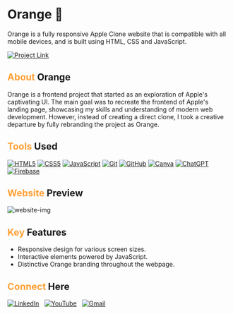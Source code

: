 # Orange 🍊
Orange is a fully responsive Apple Clone website that is compatible with all mobile devices, and is built using HTML, CSS and JavaScript.

[![Project Link](https://img.shields.io/badge/Project%20Link-37a779?style=for-the-badge)](https://aorange.web.app/)

## <span style="color:#FFA035">About</span> Orange
Orange is a frontend project that started as an exploration of Apple's captivating UI. The main goal was to recreate the frontend of Apple's landing page, showcasing my skills and understanding of modern web development. However, instead of creating a direct clone, I took a creative departure by fully rebranding the project as Orange.

## <span style="color:#FFA035">Tools</span> Used
[![HTML5](https://img.shields.io/badge/html5%20-%23E34F26.svg?&style=for-the-badge&logo=html5&logoColor=white)](/)
[![CSS5](https://img.shields.io/badge/css5%20-%231572B6.svg?&style=for-the-badge&logo=css3&logoColor=white)](/)
[![JavaScript](https://img.shields.io/badge/javascript%20-%23323330.svg?&style=for-the-badge&logo=javascript&logoColor=%23F7DF1E)](/)
[![Git](https://img.shields.io/badge/Git-5E5E5E?style=for-the-badge&logo=git&logoColor=F05032)](/)
[![GitHub](https://img.shields.io/badge/GitHub-5E5E5E?style=for-the-badge&logo=github&logoColor=181717)](/)
[![Canva](https://img.shields.io/badge/Canva-00C4CC?style=for-the-badge&logo=canva&logoColor=white)](/)
[![ChatGPT](https://img.shields.io/badge/ChatGPT-3D7BF7?style=for-the-badge&logo=openai&logoColor=white)](/)
[![Firebase](https://img.shields.io/badge/Firebase-FFCA28?style=for-the-badge&logo=firebase&logoColor=black)](/)

## <span style="color:#FFA035">Website</span> Preview
![website-img](https://github.com/codingstella/personal-blog-website/assets/113582974/a2600ea4-f7c1-4faa-93f1-26ab4259ada4)

## <span style="color:#FFA035">Key</span> Features
- Responsive design for various screen sizes.
- Interactive elements powered by JavaScript.
- Distinctive Orange branding throughout the webpage.

## <span style="color:#FFA035">Connect</span> Here
[![LinkedIn](https://img.shields.io/badge/linkedin%20-%230077B5.svg?style=for-the-badge&logo=linkedin&logoColor=white)](https://www.linkedin.com/in/Kishore-SR) &nbsp;
[![YouTube](https://img.shields.io/badge/Youtube-%23FF0000.svg?style=for-the-badge&logo=YouTube&logoColor=white)](https://www.youtube.com/@Kishore-SR) &nbsp;
[![Gmail](https://img.shields.io/badge/Gmail-D14836?style=for-the-badge&logo=gmail&logoColor=white&color=red)](mailto:kishoresr47@gmail.com)

